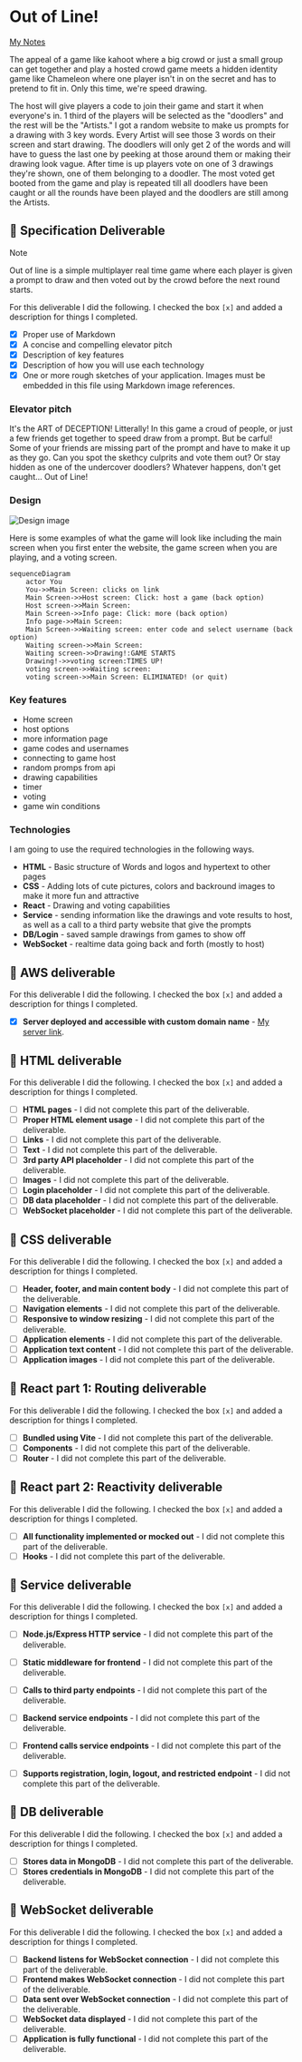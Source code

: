# Out of Line!

[My Notes](notes.md)

The appeal of a game like kahoot where a big crowd or just a small group can get together and play a hosted crowd game meets a hidden identity game like Chameleon where one player isn't in on the secret and has to pretend to fit in. Only this time, we're speed drawing. 

The host will give players a code to join their game and start it when everyone's in. 1 third of the players will be selected as the "doodlers" and the rest will be the "Artists." I got a random website to make us prompts for a drawing with 3 key words. Every Artist will see those 3 words on their screen and start drawing. The doodlers will only get 2 of the words and will have to guess the last one by peeking at those around them or making their drawing look vague. After time is up players vote on one of 3 drawings they're shown, one of them belonging to a doodler. The most voted get booted from the game and play is repeated till all doodlers have been caught or all the rounds have been played and the doodlers are still among the Artists.


## 🚀 Specification Deliverable

> [!NOTE]
>  Out of line is a simple multiplayer real time game where each player is given a prompt to draw and then voted out by the crowd before the next round starts.

For this deliverable I did the following. I checked the box `[x]` and added a description for things I completed.

- [X] Proper use of Markdown
- [X] A concise and compelling elevator pitch
- [X] Description of key features
- [X] Description of how you will use each technology
- [X] One or more rough sketches of your application. Images must be embedded in this file using Markdown image references.

### Elevator pitch

It's the ART of DECEPTION! Litterally! In this game a croud of people, or just a few friends get together to speed draw from a prompt. But be carful! Some of your friends are missing part of the prompt and have to make it up as they go. Can you spot the skethcy culprits and vote them out? Or stay hidden as one of the undercover doodlers? Whatever happens, don't get caught... Out of Line!

### Design

![Design image](AllScreens.png)

Here is some examples of what the game will look like including the main screen when you first enter the website, the game screen when you are playing, and a voting screen.

```mermaid
sequenceDiagram
    actor You
    You->>Main Screen: clicks on link
    Main Screen->>Host screen: Click: host a game (back option)
    Host screen->>Main Screen:
    Main Screen->>Info page: Click: more (back option)
    Info page->>Main Screen:
    Main Screen->>Waiting screen: enter code and select username (back option)
    Waiting screen->>Main Screen:
    Waiting screen->>Drawing!:GAME STARTS
    Drawing!->>voting screen:TIMES UP!
    voting screen->>Waiting screen:
    voting screen->>Main Screen: ELIMINATED! (or quit)

```

### Key features

- Home screen
- host options
- more information page
- game codes and usernames
- connecting to game host
- random promps from api
- drawing capabilities
- timer
- voting
- game win conditions

### Technologies

I am going to use the required technologies in the following ways.

- **HTML** - Basic structure of Words and logos and hypertext to other pages
- **CSS** - Adding lots of cute pictures, colors and backround images to make it more fun and attractive
- **React** - Drawing and voting capabilities
- **Service** - sending information like the drawings and vote results to host, as well as a call to a third party website that give the prompts
- **DB/Login** - saved sample drawings from games to show off
- **WebSocket** - realtime data going back and forth (mostly to host)

## 🚀 AWS deliverable

For this deliverable I did the following. I checked the box `[x]` and added a description for things I completed.

- [X] **Server deployed and accessible with custom domain name** - [My server link](https://outofline.click).

## 🚀 HTML deliverable

For this deliverable I did the following. I checked the box `[x]` and added a description for things I completed.

- [ ] **HTML pages** - I did not complete this part of the deliverable.
- [ ] **Proper HTML element usage** - I did not complete this part of the deliverable.
- [ ] **Links** - I did not complete this part of the deliverable.
- [ ] **Text** - I did not complete this part of the deliverable.
- [ ] **3rd party API placeholder** - I did not complete this part of the deliverable.
- [ ] **Images** - I did not complete this part of the deliverable.
- [ ] **Login placeholder** - I did not complete this part of the deliverable.
- [ ] **DB data placeholder** - I did not complete this part of the deliverable.
- [ ] **WebSocket placeholder** - I did not complete this part of the deliverable.

## 🚀 CSS deliverable

For this deliverable I did the following. I checked the box `[x]` and added a description for things I completed.

- [ ] **Header, footer, and main content body** - I did not complete this part of the deliverable.
- [ ] **Navigation elements** - I did not complete this part of the deliverable.
- [ ] **Responsive to window resizing** - I did not complete this part of the deliverable.
- [ ] **Application elements** - I did not complete this part of the deliverable.
- [ ] **Application text content** - I did not complete this part of the deliverable.
- [ ] **Application images** - I did not complete this part of the deliverable.

## 🚀 React part 1: Routing deliverable

For this deliverable I did the following. I checked the box `[x]` and added a description for things I completed.

- [ ] **Bundled using Vite** - I did not complete this part of the deliverable.
- [ ] **Components** - I did not complete this part of the deliverable.
- [ ] **Router** - I did not complete this part of the deliverable.

## 🚀 React part 2: Reactivity deliverable

For this deliverable I did the following. I checked the box `[x]` and added a description for things I completed.

- [ ] **All functionality implemented or mocked out** - I did not complete this part of the deliverable.
- [ ] **Hooks** - I did not complete this part of the deliverable.

## 🚀 Service deliverable

For this deliverable I did the following. I checked the box `[x]` and added a description for things I completed.

- [ ] **Node.js/Express HTTP service** - I did not complete this part of the deliverable.
- [ ] **Static middleware for frontend** - I did not complete this part of the deliverable.
- [ ] **Calls to third party endpoints** - I did not complete this part of the deliverable.
- [ ] **Backend service endpoints** - I did not complete this part of the deliverable.
- [ ] **Frontend calls service endpoints** - I did not complete this part of the deliverable.
- [ ] **Supports registration, login, logout, and restricted endpoint** - I did not complete this part of the deliverable.


## 🚀 DB deliverable

For this deliverable I did the following. I checked the box `[x]` and added a description for things I completed.

- [ ] **Stores data in MongoDB** - I did not complete this part of the deliverable.
- [ ] **Stores credentials in MongoDB** - I did not complete this part of the deliverable.

## 🚀 WebSocket deliverable

For this deliverable I did the following. I checked the box `[x]` and added a description for things I completed.

- [ ] **Backend listens for WebSocket connection** - I did not complete this part of the deliverable.
- [ ] **Frontend makes WebSocket connection** - I did not complete this part of the deliverable.
- [ ] **Data sent over WebSocket connection** - I did not complete this part of the deliverable.
- [ ] **WebSocket data displayed** - I did not complete this part of the deliverable.
- [ ] **Application is fully functional** - I did not complete this part of the deliverable.
